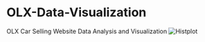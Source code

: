 # OLX-Data-Visualization
OLX Car Selling Website Data Analysis and Visualization
![Histplot](https://user-images.githubusercontent.com/53220420/218326784-7fa08463-ccc7-444d-87c9-253f2563f898.png)

